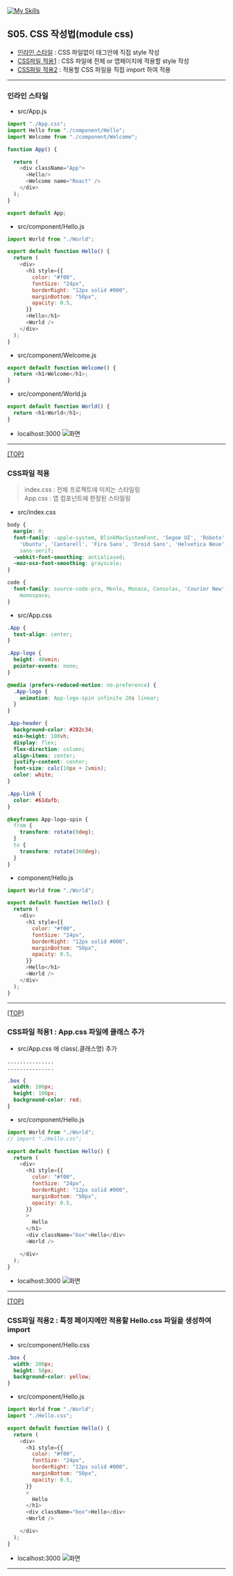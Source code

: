 [![My Skills](https://skillicons.dev/icons?heiht="10"&i=nodejs,vscode,js,react&theme=light)](readme.md)

## S05. CSS 작성법(module css)
- [인라인 스타일](#인라인-스타일) : CSS 파일없이 태그안에 직접 style 작성
- [CSS파일 적용1](#css파일-적용1) : CSS 파일에 전체 or 앱페이지에 적용할 style 작성
- [CSS파일 적용2](#css파일-적용2) : 적용할 CSS 파일을 직접 import 하여 적용 
---

### 인라인 스타일

- src/App.js
```js
import "./App.css";
import Hello from "./component/Hello";
import Welcome from "./component/Welcome";

function App() {

  return (
    <div className="App">
      <Hello/>
      <Welcome name="React" />
    </div>
  );
}

export default App;
```

- src/component/Hello.js
```js
import World from "./World";

export default function Hello() {
  return (
    <div>
      <h1 style={{ 
        color: "#f00",
        fontSize: "24px",
        borderRight: "12px solid #000",
        marginBottom: "50px",
        opacity: 0.5, 
      }}
      >Hello</h1>
      <World />
    </div>
  );
}

```

- src/component/Welcome.js
```js
export default function Welcome() {
  return <h1>Welcome</h1>;
}

```

- src/component/World.js
```js
export default function World() {
  return <h1>World</h1>;
}

```

- localhost:3000
![화면](./images/s05_style_01.png)


---
[[TOP]](#s05-css-작성법module-css)
<br/>

### CSS파일 적용
> index.css : 전체 프로젝트에 미치는 스타일링 <br/>
> App.css : 앱 컴포넌트에 한정된 스타일링 

- src/index.css
```css
body {
  margin: 0;
  font-family: -apple-system, BlinkMacSystemFont, 'Segoe UI', 'Roboto', 'Oxygen',
    'Ubuntu', 'Cantarell', 'Fira Sans', 'Droid Sans', 'Helvetica Neue',
    sans-serif;
  -webkit-font-smoothing: antialiased;
  -moz-osx-font-smoothing: grayscale;
}

code {
  font-family: source-code-pro, Menlo, Monaco, Consolas, 'Courier New',
    monospace;
}

```
- src/App.css
```css
.App {
  text-align: center;
}

.App-logo {
  height: 40vmin;
  pointer-events: none;
}

@media (prefers-reduced-motion: no-preference) {
  .App-logo {
    animation: App-logo-spin infinite 20s linear;
  }
}

.App-header {
  background-color: #282c34;
  min-height: 100vh;
  display: flex;
  flex-direction: column;
  align-items: center;
  justify-content: center;
  font-size: calc(10px + 2vmin);
  color: white;
}

.App-link {
  color: #61dafb;
}

@keyframes App-logo-spin {
  from {
    transform: rotate(0deg);
  }
  to {
    transform: rotate(360deg);
  }
}

```



- component/Hello.js
```js
import World from "./World";

export default function Hello() {
  return (
    <div>
      <h1 style={{ 
        color: "#f00",
        fontSize: "24px",
        borderRight: "12px solid #000",
        marginBottom: "50px",
        opacity: 0.5, 
      }}
      >Hello</h1>
      <World />
    </div>
  );
}
```

---
[[TOP]](#s05-css-작성법module-css)
<br/>

### CSS파일 적용1 : App.css 파일에 클래스 추가

- src/App.css 에 class(.클래스명) 추가
```css
...............
...............

.box {
  width: 100px;
  height: 100px;
  background-color: red;
}

```

- src/component/Hello.js
```js
import World from "./World";
// import "./Hello.css";

export default function Hello() {
  return (
    <div>
      <h1 style={{ 
        color: "#f00",
        fontSize: "24px",
        borderRight: "12px solid #000",
        marginBottom: "50px",
        opacity: 0.5, 
      }}
      >
        Hello
      </h1>
      <div className="box">Hello</div>
      <World />

    </div>
  );
}

```


- localhost:3000
![화면](./images/s05_style_11.png)





---
[[TOP]](#s05-css-작성법module-css)
<br/>

### CSS파일 적용2 : 특정 페이지에만 적용할 Hello.css 파일을 생성하여 import

- src/component/Hello.css
```css
.box {
  width: 200px;
  height: 50px;
  background-color: yellow;
}

```

- src/component/Hello.js
```js
import World from "./World";
import "./Hello.css";

export default function Hello() {
  return (
    <div>
      <h1 style={{ 
        color: "#f00",
        fontSize: "24px",
        borderRight: "12px solid #000",
        marginBottom: "50px",
        opacity: 0.5, 
      }}
      >
        Hello
      </h1>
      <div className="box">Hello</div>
      <World />

    </div>
  );
}

```

- localhost:3000
![화면](./images/s05_style_12.png)


---


